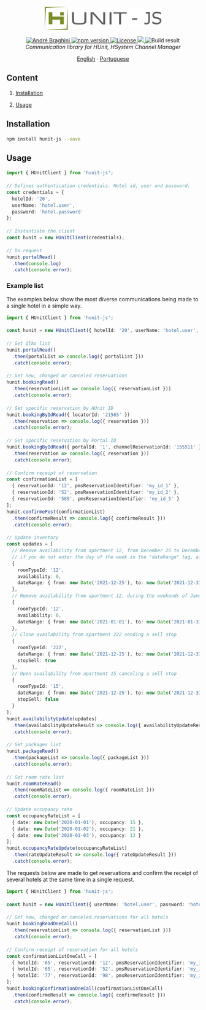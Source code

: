 <p align="center">
  <img src="./doc/logo-hunit.png" alt="Firebase Triggers" width="305"/>
</p>

<p align="center">	
  <a href="https://www.linkedin.com/in/andrebraghinis/">
    <img alt="André Braghini" src="https://img.shields.io/badge/-AndreBraghiniS-798D2A?style=flat&logo=Linkedin&logoColor=white" />
  </a>
  <a href="https://www.npmjs.com/package/hunit-js">
    <img alt="npm version" src="https://img.shields.io/npm/v/hunit-js?color=798D2A">
  </a>
  <a href="https://github.com/andrebraghini/hunit-js/blob/master/LICENSE">
    <img alt="License" src="https://img.shields.io/badge/license-MIT-798D2A">
  </a>
  <a href="https://codecov.io/gh/andrebraghini/hunit-js">
    <img src="https://codecov.io/gh/andrebraghini/hunit-js/branch/master/graph/badge.svg?token=bF5hxlvggz"/>
  </a>
  <img alt="Build result" src="https://travis-ci.org/andrebraghini/hunit-js.svg?branch=master">

  <br>

  <i>
    Communication library for HUnit, HSystem Channel Manager
  </i>
</p>

<p align="center">
  <a href="README.md">English</a>
  ·
  <a href="https://github.com/andrebraghini/hunit-js/blob/master/README.pt.md">Portuguese</a>
</p>


## Content

1. [Installation](#installation)

2. [Usage](#usage)


## Installation

```bash
npm install hunit-js --save
```

## Usage

```ts
import { HUnitClient } from 'hunit-js';

// Defines authentication credentials. Hotel id, user and password.
const credentials = {
  hotelId: '20',
  userName: 'hotel.user',
  password: 'hotel.password'
};

// Instantiate the client
const hunit = new HUnitClient(credentials);

// Do request
hunit.portalRead()
  .then(console.log)
  .catch(console.error);
```

### Example list

The examples below show the most diverse communications being made to a single hotel in a simple way.

```ts
import { HUnitClient } from 'hunit-js';

const hunit = new HUnitClient({ hotelId: '20', userName: 'hotel.user', password: 'hotel.password' });

// Get OTAs list
hunit.portalRead()
  .then(portalList => console.log({ portalList }))
  .catch(console.error);

// Get new, changed or canceled reservations
hunit.bookingRead()
  .then(reservationList => console.log({ reservationList }))
  .catch(console.error);

// Get specific reservation by HUnit ID
hunit.bookingByIdRead({ locatorId: '21565' })
  .then(reservation => console.log({ reservation }))
  .catch(console.error);

// Get specific reservation by Portal ID
hunit.bookingByIdRead({ portalId: '1', channelReservationId: '155511' })
  .then(reservation => console.log({ reservation }))
  .catch(console.error);

// Confirm receipt of reservation
const confirmationList = [
  { reservationId: '12', pmsReservationIdentifier: 'my_id_1' },
  { reservationId: '52', pmsReservationIdentifier: 'my_id_2' },
  { reservationId: '589', pmsReservationIdentifier: 'my_id_5' }
];
hunit.confirmePost(confirmationList)
  .then(confirmeResult => console.log({ confirmeResult }))
  .catch(console.error);

// Update inventory
const updates = [
  // Remove availability from apartment 12, from December 25 to December 31
  // if you do not enter the day of the week in the "dateRange" tag, all days will be considered
  {
    roomTypeId: '12',
    availability: 0,
    dateRange: { from: new Date('2021-12-25'), to: new Date('2021-12-31') }
  },
  // Remove availability from apartment 12, during the weekends of January
  {
    roomTypeId: '12',
    availability: 0,
    dateRange: { from: new Date('2021-01-01'), to: new Date('2021-01-31'), fri: true, sat: true }
  },
  // Close availability from apartment 222 sending a sell stop
  {
    roomTypeId: '222',
    dateRange: { from: new Date('2021-12-25'), to: new Date('2021-12-31') },
    stopSell: true
  },
  // Open availability from apartment 15 canceling a sell stop
  {
    roomTypeId: '15',
    dateRange: { from: new Date('2021-12-25'), to: new Date('2021-12-31') },
    stopSell: false
  }
];
hunit.availabilityUpdate(updates)
  .then(availabilityUpdateResult => console.log({ availabilityUpdateResult }))
  .catch(console.error);

// Get packages list
hunit.packageRead()
  .then(packageList => console.log({ packageList }))
  .catch(console.error);

// Get room rate list
hunit.roomRateRead()
  .then(roomRateList => console.log({ roomRateList }))
  .catch(console.error);

// Update occupancy rate
const occupancyRateList = [
  { date: new Date('2020-01-01'), occupancy: 15 },
  { date: new Date('2020-01-02'), occupancy: 21 },
  { date: new Date('2020-01-03'), occupancy: 13 }
];
hunit.occupancyRateUpdate(occupancyRateList)
  .then(rateUpdateResult => console.log({ rateUpdateResult }))
  .catch(console.error);
```

The requests below are made to get reservations and confirm the receipt of several hotels at the same time in a single request.

```ts
import { HUnitClient } from 'hunit-js';

const hunit = new HUnitClient({ userName: 'hotel.user', password: 'hotel.password' });

// Get new, changed or canceled reservations for all hotels
hunit.bookingReadOneCall()
  .then(reservationList => console.log({ reservationList }))
  .catch(console.error);

// Confirm receipt of reservation for all hotels
const confirmationListOneCall = [
  { hotelId: '65', reservationId: '12', pmsReservationIdentifier: 'my_id_1' },
  { hotelId: '65', reservationId: '52', pmsReservationIdentifier: 'my_id_2' },
  { hotelId: '77', reservationId: '98', pmsReservationIdentifier: 'my_id_78' }
];
hunit.bookingConfirmationOneCall(confirmationListOneCall)
  .then(confirmeResult => console.log({ confirmeResult }))
  .catch(console.error);
```
